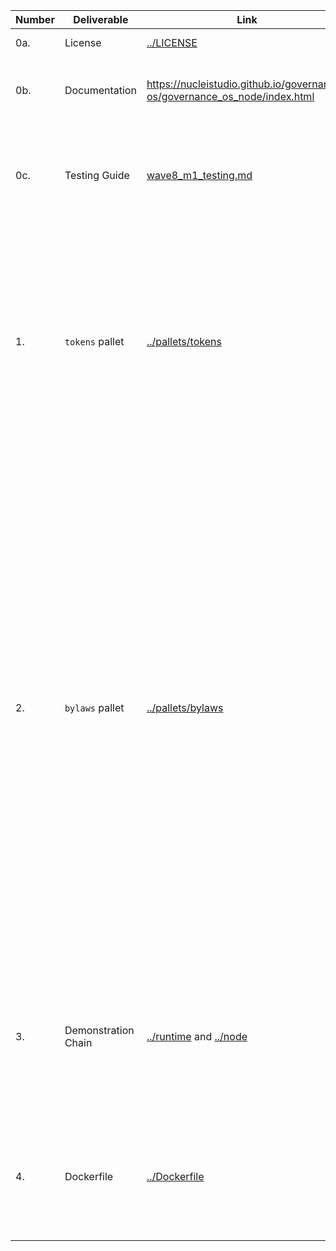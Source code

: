 | Number | Deliverable | Link | Notes |
|-|-|-|-|
| 0a. | License | [../LICENSE](../LICENSE) | We chose the Apache 2.0 license as initially agreed. |
| 0b. | Documentation | https://nucleistudio.github.io/governance-os/governance_os_node/index.html | The code contains inline rust documentation. Additionally, we use a github action to auto publish it. |
| 0c. | Testing Guide | [wave8_m1_testing.md](wave8_m1_testing.md) | The guide should cover any manual testing needs for you to confirm the functionalities of the pallets. When it comes to running our unit tests a simple `cargo test --all` should be enough. |
| 1. | `tokens` pallet | [../pallets/tokens](../pallets/tokens) | This pallet is able to handle an arbitrary number of currencies. It also exposes an adapter implementing the `Currency` and `ReservableCurrency` traits for a given token for compatibility purposes. It then exposes similar interfaces with multiple currencies support built in. It will let people manage tokens as well (i.e. make them transferable or not, minting or burning some units) by using the `bylaws` pallet for access control management. |
| 2. | `bylaws` pallet | [../pallets/bylaws](../pallets/bylaws) | This pallet saw quite some changes in a month! We initially started with a tagging and filtering system by hooking straight inside the `SignedExtra` portion of the runtime (see #16). We then refactored it to switch to a simpler role based system + call tagging system (#17) along with support for other pallets defining their custom roles. Finally #18 and #19 ended up dropping the complex call tagging system and deprecating support for the `SignedExtra` in favor of a more robust UNIX like system (basically, accounts gets associated to roles which allows them to perform certain actions).  We feature a `WeightInfo` like system for runtime developers to customize the roles exposed and used by their runtime and fully support the customization and configuration of those both at Genesis and on the fly. We have also added a pallet named [`compat`](../pallets/compat) to support a `sudo` based workflow for admin operations but using our own permissioning system. |
| 3. | Demonstration Chain | [../runtime](../runtime) and [../node](../node) | We tried to keep the runtime as minimal as possible; it doesn't rely on the `balances` pallet which is **fully replaced** by our `tokens` pallet. We have also defined some default bylaws roles such as `Root` or `CreateCurrencies`. You may need to use the types available in [../types.json](../types.json) when testing. |
| 4. | Dockerfile | [../Dockerfile](../Dockerfile) | You can build the container as usual. We also have a public image being built thanks to a little overnight [automation system](https://github.com/ETeissonniere/substrate-nodeops/), you can grab the public image under the name [`eteissonniere/governance-os`](https://hub.docker.com/r/eteissonniere/governance-os). |